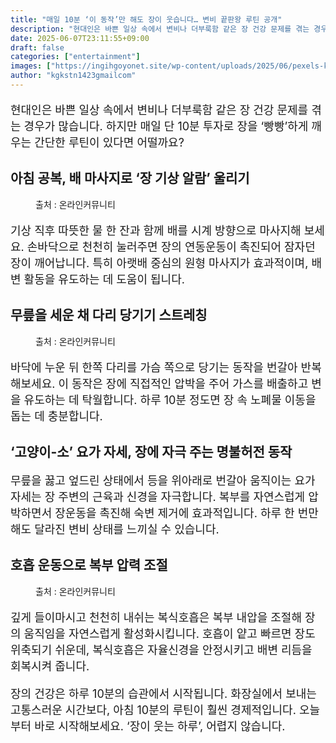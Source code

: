 ```yaml
---
title: "매일 10분 ‘이 동작’만 해도 장이 웃습니다… 변비 끝판왕 루틴 공개"
description: "현대인은 바쁜 일상 속에서 변비나 더부룩함 같은 장 건강 문제를 겪는 경우가 많습니다. 하지만 매일 단 10분 투자로 장을 ‘빵빵’하게 깨우는 간단한 루틴이 있다면 어떨까요?"
date: 2025-06-07T23:11:55+09:00
draft: false
categories: ["entertainment"]
images: ["https://ingihgoyonet.site/wp-content/uploads/2025/06/pexels-kindelmedia-7298670-1024x577.jpg", "https://ingihgoyonet.site/wp-content/uploads/2025/06/pexels-cottonbro-4003345-683x1024.jpg", "https://ingihgoyonet.site/wp-content/uploads/2025/06/pexels-valeria-ushakova-603898-3094215-1-683x1024.jpg"]
author: "kgkstn1423gmailcom"
---
```


<p style="font-size:18px">현대인은 바쁜 일상 속에서 변비나 더부룩함 같은 장 건강 문제를 겪는 경우가 많습니다. 하지만 매일 단 10분 투자로 장을 ‘빵빵’하게 깨우는 간단한 루틴이 있다면 어떨까요?</p> <h2 >아침 공복, 배 마사지로 ‘장 기상 알람’ 울리기</h2> <figure ><img src="https://ingihgoyonet.site/wp-content/uploads/2025/06/pexels-kindelmedia-7298670-1024x577.jpg" alt="" style="aspect-ratio:16/9;object-fit:cover"/><figcaption >출처 : 온라인커뮤니티</figcaption></figure> <p style="font-size:18px">기상 직후 따뜻한 물 한 잔과 함께 배를 시계 방향으로 마사지해 보세요. 손바닥으로 천천히 눌러주면 장의 연동운동이 촉진되어 잠자던 장이 깨어납니다. 특히 아랫배 중심의 원형 마사지가 효과적이며, 배변 활동을 유도하는 데 도움이 됩니다.</p> <h2 >무릎을 세운 채 다리 당기기 스트레칭</h2> <figure ><img src="https://ingihgoyonet.site/wp-content/uploads/2025/06/pexels-cottonbro-4003345-683x1024.jpg" alt="" style="aspect-ratio:16/9;object-fit:cover"/><figcaption >출처 : 온라인커뮤니티</figcaption></figure> <p style="font-size:18px">바닥에 누운 뒤 한쪽 다리를 가슴 쪽으로 당기는 동작을 번갈아 반복해보세요. 이 동작은 장에 직접적인 압박을 주어 가스를 배출하고 변을 유도하는 데 탁월합니다. 하루 10분 정도면 장 속 노폐물 이동을 돕는 데 충분합니다.</p> <h2 >‘고양이-소’ 요가 자세, 장에 자극 주는 명불허전 동작</h2> <p style="font-size:18px">무릎을 꿇고 엎드린 상태에서 등을 위아래로 번갈아 움직이는 요가 자세는 장 주변의 근육과 신경을 자극합니다. 복부를 자연스럽게 압박하면서 장운동을 촉진해 숙변 제거에 효과적입니다. 하루 한 번만 해도 달라진 변비 상태를 느끼실 수 있습니다.</p> <h2 >호흡 운동으로 복부 압력 조절</h2> <figure ><img src="https://ingihgoyonet.site/wp-content/uploads/2025/06/pexels-valeria-ushakova-603898-3094215-1-683x1024.jpg" alt="" style="aspect-ratio:16/9;object-fit:cover"/><figcaption >출처 : 온라인커뮤니티</figcaption></figure> <p style="font-size:18px">깊게 들이마시고 천천히 내쉬는 복식호흡은 복부 내압을 조절해 장의 움직임을 자연스럽게 활성화시킵니다. 호흡이 얕고 빠르면 장도 위축되기 쉬운데, 복식호흡은 자율신경을 안정시키고 배변 리듬을 회복시켜 줍니다.</p> <p style="font-size:18px">장의 건강은 하루 10분의 습관에서 시작됩니다. 화장실에서 보내는 고통스러운 시간보다, 아침 10분의 루틴이 훨씬 경제적입니다. 오늘부터 바로 시작해보세요. ‘장이 웃는 하루’, 어렵지 않습니다.</p>